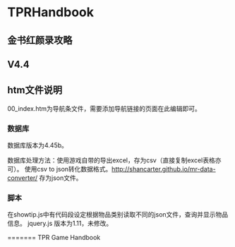 TPRHandbook
===========
金书红颜录攻略
----
## V4.4


## htm文件说明

00_index.htm为导航条文件，需要添加导航链接的页面在此编辑即可。


### 数据库

数据库版本为4.45b。

数据库处理方法：使用游戏自带的导出excel，存为csv（直接复制excel表格亦可）。
使用csv to json转化数据格式。http://shancarter.github.io/mr-data-converter/
存为json文件。



### 脚本   
在showtip.js中有代码段设定根据物品类别读取不同的json文件，查询并显示物品信息。
jquery.js 版本为1.11，未修改。




=======
TPR Game Handbook
